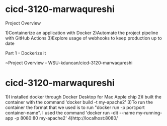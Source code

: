 # cicd-3120-marwaqureshi
Project Overview

1)Containerize an application with Docker
2)Automate the project pipeline with GitHub Actions
3)Explore usage of webhooks to keep production up to date

Part 1 - Dockerize it

~Project Overview - WSU-kduncan/cicd-3120-marwaqureshi

# cicd-3120-marwaqureshi

1)I installed docker through Docker Desktop for Mac Apple chip
2)I built the container with the command 'docker build -t my-apache2'
3)To run the container the format that we used is to run "docker run -p port:port container-name". I used the command 'docker run -dit --name my-running-app -p 8080:80 my-apache2'
4)http://localhost:8080/

